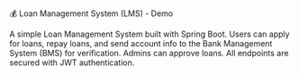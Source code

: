 💰 Loan Management System (LMS) - Demo

A simple Loan Management System built with Spring Boot.
Users can apply for loans, repay loans, and send account info to the Bank Management System (BMS) for verification.
Admins can approve loans. All endpoints are secured with JWT authentication.
